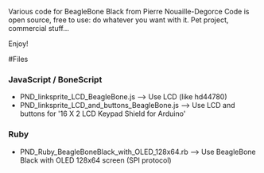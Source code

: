 Various code for BeagleBone Black from Pierre Nouaille-Degorce
Code is open source, free to use: do whatever you want with it. Pet project, commercial stuff...

Enjoy!

#Files

### JavaScript / BoneScript
* PND_linksprite_LCD_BeagleBone.js --> Use LCD (like hd44780)
* PND_linksprite_LCD_and_buttons_BeagleBone.js --> Use LCD and buttons for '16 X 2 LCD Keypad Shield for Arduino'

### Ruby
* PND_Ruby_BeagleBoneBlack_with_OLED_128x64.rb --> Use BeagleBone Black with OLED 128x64 screen (SPI protocol)

